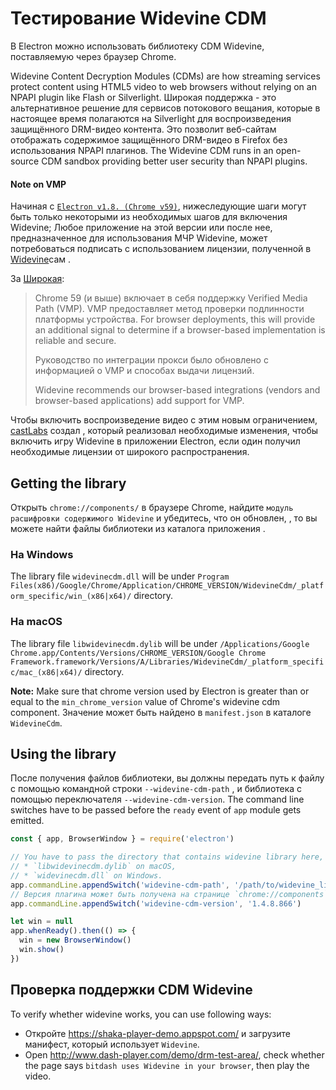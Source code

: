 # Тестирование Widevine CDM

В Electron можно использовать библиотеку CDM Widevine, поставляемую через браузер Chrome.

Widevine Content Decryption Modules (CDMs) are how streaming services protect content using HTML5 video to web browsers without relying on an NPAPI plugin like Flash or Silverlight. Широкая поддержка - это альтернативное решение для сервисов потокового вещания, которые в настоящее время полагаются на Silverlight для воспроизведения защищённого DRM-видео контента. Это позволит веб-сайтам отображать содержимое защищённого DRM-видео в Firefox без использования NPAPI плагинов. The Widevine CDM runs in an open-source CDM sandbox providing better user security than NPAPI plugins.

#### Note on VMP

Начиная с [`Electron v1.8. (Chrome v59)`](https://electronjs.org/releases#1.8.1), нижеследующие шаги могут быть только некоторыми из необходимых шагов для включения Widevine; Любое приложение на этой версии или после нее, предназначенное для использования МЧР Widevine, может потребоваться подписать с использованием лицензии, полученной в [Widevine](https://www.widevine.com/)сам .

За [Широкая](https://www.widevine.com/):

> Chrome 59 (и выше) включает в себя поддержку Verified Media Path (VMP). VMP предоставляет метод проверки подлинности платформы устройства. For browser deployments, this will provide an additional signal to determine if a browser-based implementation is reliable and secure.
> 
> Руководство по интеграции прокси было обновлено с информацией о VMP и способах выдачи лицензий.
> 
> Widevine recommends our browser-based integrations (vendors and browser-based applications) add support for VMP.

Чтобы включить воспроизведение видео с этим новым ограничением, [castLabs](https://castlabs.com/open-source/downstream/) создал [](https://github.com/castlabs/electron-releases) , который реализовал необходимые изменения, чтобы включить игру Widevine в приложении Electron, если один получил необходимые лицензии от широкого распространения.

## Getting the library

Открыть `chrome://components/` в браузере Chrome, найдите `модуль расшифровки содержимого Widevine` и убедитесь, что он обновлен, , то вы можете найти файлы библиотеки из каталога приложения .

### На Windows

The library file `widevinecdm.dll` will be under `Program Files(x86)/Google/Chrome/Application/CHROME_VERSION/WidevineCdm/_platform_specific/win_(x86|x64)/` directory.

### На macOS

The library file `libwidevinecdm.dylib` will be under `/Applications/Google Chrome.app/Contents/Versions/CHROME_VERSION/Google Chrome Framework.framework/Versions/A/Libraries/WidevineCdm/_platform_specific/mac_(x86|x64)/` directory.

**Note:** Make sure that chrome version used by Electron is greater than or equal to the `min_chrome_version` value of Chrome's widevine cdm component. Значение может быть найдено в `manifest.json` в каталоге `WidevineCdm`.

## Using the library

После получения файлов библиотеки, вы должны передать путь к файлу с помощью командной строки `--widevine-cdm-path` , и библиотека с помощью переключателя `--widevine-cdm-version`. The command line switches have to be passed before the `ready` event of `app` module gets emitted.

```javascript
const { app, BrowserWindow } = require('electron')

// You have to pass the directory that contains widevine library here, it is
// * `libwidevinecdm.dylib` on macOS,
// * `widevinecdm.dll` on Windows.
app.commandLine.appendSwitch('widevine-cdm-path', '/path/to/widevine_library')
// Версия плагина может быть получена на странице `chrome://components` в Chrome.
app.commandLine.appendSwitch('widevine-cdm-version', '1.4.8.866')

let win = null
app.whenReady().then(() => {
  win = new BrowserWindow()
  win.show()
})
```

## Проверка поддержки CDM Widevine

To verify whether widevine works, you can use following ways:

* Откройте https://shaka-player-demo.appspot.com/ и загрузите манифест, который использует `Widevine`.
* Open http://www.dash-player.com/demo/drm-test-area/, check whether the page says `bitdash uses Widevine in your browser`, then play the video.
